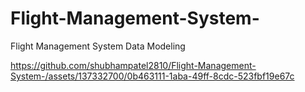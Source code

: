 # Flight-Management-System-
Flight Management System Data Modeling 

https://github.com/shubhampatel2810/Flight-Management-System-/assets/137332700/0b463111-1aba-49ff-8cdc-523fbf19e67c


